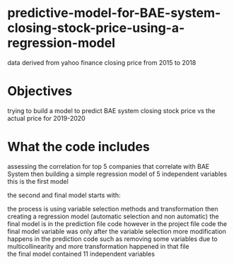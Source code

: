 # predictive-model-for-BAE-system-closing-stock-price-using-a-regression-model
data derived from yahoo finance closing price from 2015 to 2018

# Objectives 
trying to build a model to predict BAE system closing stock price vs the actual price for 2019-2020

# What the code includes 
assessing the correlation for top 5 companies that correlate with BAE System then building a simple regression model of 5 independent variables this is the first model 

the second and final model starts with: 

the process is using  variable selection methods and transformation then creating a regression model (automatic selection and non automatic)
the final model is in the prediction file code however in the project file code the final model variable was only after the variable selection more modification happens in the prediction code such as removing some variables due to multicollinearity and more transformation happened in that file  
the final model contained 11 independent variables
